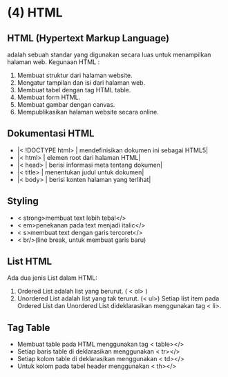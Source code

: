 # (4) HTML

## HTML (Hypertext Markup Language)
adalah sebuah standar yang digunakan secara luas untuk menampilkan halaman web.
Kegunaan HTML :
1. Membuat struktur dari halaman website.
2. Mengatur tampilan dan isi dari halaman web.
3. Membuat tabel dengan tag HTML table.
4. Membuat form HTML.
5. Membuat gambar dengan canvas.
6. Mempublikasikan halaman website secara online.

## Dokumentasi HTML
- |< !DOCTYPE html> | mendefinisikan dokumen ini sebagai HTML5|
- |< html> | elemen root dari halaman HTML|
- |< head> | berisi informasi meta tentang dokumen|
- |< title> | menentukan judul untuk dokumen|
- |< body> | berisi konten halaman yang terlihat|

## Styling
- < strong>membuat text lebih tebal</>
- < em>penekanan pada text menjadi italic</>
- < s>membuat text dengan garis tercoret</>
- < br/>(line break, untuk membuat garis baru)

## List HTML
Ada dua jenis List dalam HTML:
1. Ordered List adalah list yang berurut. ( < ol> )
2. Unordered List adalah list yang tak terurut. (< ul>)
Setiap list item pada Ordered List dan Unordered List dideklarasikan  menggunakan tag < li>.

## Tag Table 
- Membuat table pada HTML menggunakan tag < table></>
- Setiap baris table di deklarasikan menggunakan < tr></>
- Setiap kolom table di deklarasikan menggunakan < td></>
- Untuk kolom pada tabel header menggunakan < th></>